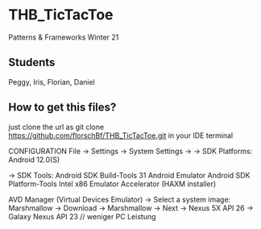 # THB_TicTacToe
Patterns &amp; Frameworks Winter 21

## Students 
Peggy, Iris, Florian, Daniel

## How to get this files?
just clone the url as
git clone https://github.com/florschBf/THB_TicTacToe.git
in your IDE terminal



CONFIGURATION
File -> Settings -> System Settings -> 
-> SDK Platforms:
		Android 12.0(S)
		
-> SDK Tools:
		Android SDK Build-Tools 31
		Android Emulator
		Android SDK Platform-Tools
		Intel x86 Emulator Accelerator (HAXM installer)
		
		
AVD Manager (Virtual Devices Emulator) 
-> Select a system image:
	Marshmallow -> Download
->  Marshmallow -> Next -> Nexus 5X API 26
						-> Galaxy Nexus API 23 // weniger PC Leistung